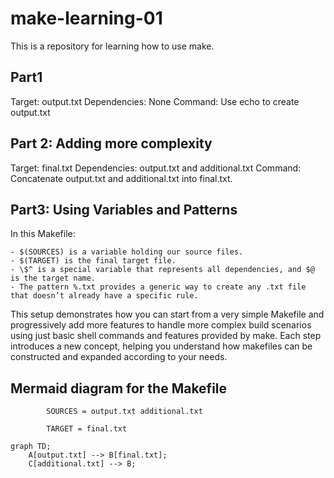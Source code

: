 # make-learning-01

This is a repository for learning how to use make.

## Part1

Target: output.txt
Dependencies: None
Command: Use echo to create output.txt

## Part 2: Adding more complexity

Target: final.txt
Dependencies: output.txt and additional.txt
Command: Concatenate output.txt and additional.txt into final.txt.

## Part3: Using Variables and Patterns

In this Makefile:

    - $(SOURCES) is a variable holding our source files.
    - $(TARGET) is the final target file.
    - \$^ is a special variable that represents all dependencies, and $@ is the target name.
    - The pattern %.txt provides a generic way to create any .txt file that doesn’t already have a specific rule.

This setup demonstrates how you can start from a very simple Makefile and progressively add more features
to handle more complex build scenarios using just basic shell commands and features provided by make.
Each step introduces a new concept, helping you understand how makefiles can be constructed and expanded according to your needs.

## Mermaid diagram for the Makefile

```
        SOURCES = output.txt additional.txt

        TARGET = final.txt
```

```mermaid
graph TD;
    A[output.txt] --> B[final.txt];
    C[additional.txt] --> B;
```
